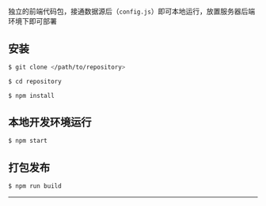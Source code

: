 # <Project Name>

独立的前端代码包，接通数据源后（`config.js`）即可本地运行，放置服务器后端环境下即可部署

## 安装

```sh
$ git clone </path/to/repository>

$ cd repository

$ npm install
```

## 本地开发环境运行

```sh
$ npm start
```

## 打包发布

```sh
$ npm run build
```


---


